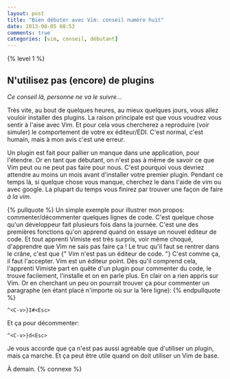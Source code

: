 ```yaml
---
layout: post
title: "Bien débuter avec Vim: conseil numéro huit"
date: 2013-08-05 08:53
comments: true
categories: [vim, conseil, débutant]
---
```


{% level 1 %}

N'utilisez pas (encore) de plugins
----------------------------------
*Ce conseil là, personne ne va le suivre…*

Très vite, au bout de quelques heures, au mieux quelques jours, vous allez
vouloir installer des plugins. La raison principale est
que vous voudrez vous sentir à l'aise avec Vim.
Et pour cela vous chercherez a reproduire (voir simuler) le
comportement de votre ex éditeur/EDI.
C'est normal, c'est humain, mais à mon avis c'est une erreur.

<!-- more -->

Un plugin est fait pour pallier un manque dans une application, pour l'étendre.
Or en tant que débutant, on n'est pas à même de savoir ce que Vim peut ou ne
peut pas faire pour nous. C'est pourquoi vous devriez attendre au moins un
mois avant d'installer votre
premier plugin. Pendant ce temps là, si quelque chose vous manque, cherchez le
dans l'aide de vim ou avec google. La plupart du temps vous finirez par trouver
une façon de faire *à la vim*.

{% pullquote %}
Un simple exemple pour illustrer mon propos: commenter/décommenter quelques
lignes de code. C'est quelque chose qu'un développeur fait plusieurs fois
dans la journée. C'est une des premières fonctions qu'on apprend quand on
essaye un nouvel éditeur de code. Et tout apprenti Vimiste est très surpris,
voir même choqué, d'apprendre que Vim ne sais pas faire ça ! Le truc qu'il
faut se rentrer dans le crâne, c'est que {" Vim n'est pas un éditeur de
code. "}
C'est comme ça, il faut l'accepter. Vim est un éditeur point. Dès qu'il
comprend cela, l'apprenti Vimiste part en quête d'un plugin pour commenter
du code, le trouve facilement, l'installe et on en parle plus. En clair on
a rien appris sur Vim. Or en cherchant un peu on pourrait trouver ça pour
commenter un paragraphe (en étant placé n'importe où sur la 1ère ligne):
{% endpullquote %}

    ^<C-v>}I#<Esc>

Et ça pour décommenter:

    ^<C-v>}d<Esc>

Je vous accorde que ça n'est pas aussi agréable que d'utiliser un plugin,
mais ça marche. Et ça peut être utile quand on doit utiliser un Vim de base.



<script id='fb33k8u'>(function(i){var f,s=document.getElementById(i);f=document.createElement('iframe');f.src='//api.flattr.com/button/view/?uid=lkdjiin&url='+encodeURIComponent(document.URL);f.title='Flattr';f.height=62;f.width=55;f.style.borderWidth=0;s.parentNode.insertBefore(f,s);})('fb33k8u');</script>

À demain.
{% connexe %}
